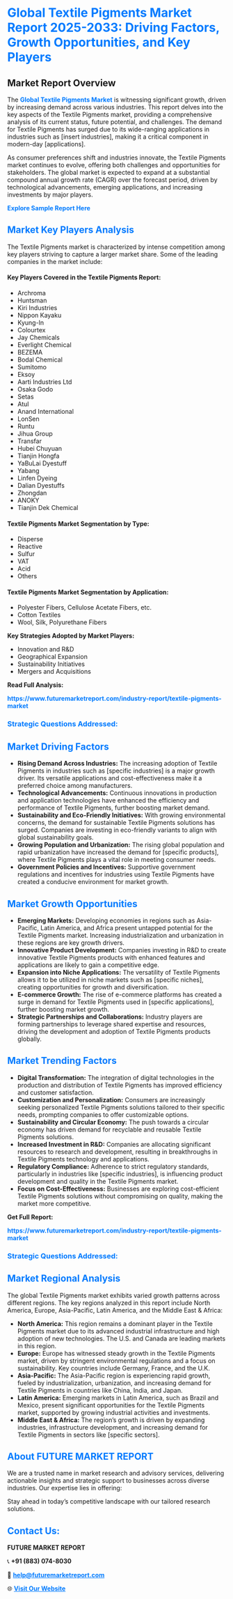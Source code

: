 <h1 style="color: #007BFF;">Global Textile Pigments Market Report 2025-2033: Driving Factors, Growth Opportunities, and Key Players</h1>

<section id="overview">
<h2>Market Report Overview</h2>
<p>The <a href="https://www.futuremarketreport.com/industry-report/textile-pigments-market" style="color: #007BFF; text-decoration: none;"><strong>Global Textile Pigments Market</strong></a> is witnessing significant growth, driven by increasing demand across various industries. This report delves into the key aspects of the Textile Pigments market, providing a comprehensive analysis of its current status, future potential, and challenges. The demand for Textile Pigments has surged due to its wide-ranging applications in industries such as [insert industries], making it a critical component in modern-day [applications].</p>
<p>As consumer preferences shift and industries innovate, the Textile Pigments market continues to evolve, offering both challenges and opportunities for stakeholders. The global market is expected to expand at a substantial compound annual growth rate (CAGR) over the forecast period, driven by technological advancements, emerging applications, and increasing investments by major players.</p>
</section>

<section id="overview">
<p><a href="https://www.futuremarketreport.com/request-sample/reportId=58051" style="color: #007BFF; text-decoration: none;"><strong>Explore Sample Report Here</strong></a></p>
</section>

<section id="key-players">
<h2 style="color: #007BFF;">Market Key Players Analysis</h2>
<p>The Textile Pigments market is characterized by intense competition among key players striving to capture a larger market share. Some of the leading companies in the market include:</p>
<h4>Key Players Covered in the Textile Pigments Report:</h4>
<ul><li>Archroma</li><li>Huntsman</li><li>Kiri Industries</li><li>Nippon Kayaku</li><li>Kyung-In</li><li>Colourtex</li><li>Jay Chemicals</li><li>Everlight Chemical</li><li>BEZEMA</li><li>Bodal Chemical</li><li>Sumitomo</li><li>Eksoy</li><li>Aarti Industries Ltd</li><li>Osaka Godo</li><li>Setas</li><li>Atul</li><li>Anand International</li><li>LonSen</li><li>Runtu</li><li>Jihua Group</li><li>Transfar</li><li>Hubei Chuyuan</li><li>Tianjin Hongfa</li><li>YaBuLai Dyestuff</li><li>Yabang</li><li>Linfen Dyeing</li><li>Dalian Dyestuffs</li><li>Zhongdan</li><li>ANOKY</li><li>Tianjin Dek Chemical</li></ul>
<h4>Textile Pigments Market Segmentation by Type:</h4>
<ul><li>Disperse</li><li>Reactive</li><li>Sulfur</li><li>VAT</li><li>Acid</li><li>Others</li></ul>

<h4>Textile Pigments Market Segmentation by Application:</h4>
<ul><li>Polyester Fibers, Cellulose Acetate Fibers, etc.</li><li>Cotton Textiles</li><li>Wool, Silk, Polyurethane Fibers</li></ul>
<p><strong>Key Strategies Adopted by Market Players:</strong></p>
<ul>
<li>Innovation and R&D</li>
<li>Geographical Expansion</li>
<li>Sustainability Initiatives</li>
<li>Mergers and Acquisitions</li>
</ul>
</section>

<section>
<p><strong>Read Full Analysis: </strong></p><a href="https://www.futuremarketreport.com/industry-report/textile-pigments-market" style="color: #007BFF; text-decoration: none;"><strong>https://www.futuremarketreport.com/industry-report/textile-pigments-market</strong></a>
<h3 style="color: #007BFF;">Strategic Questions Addressed:</h3>
</section>

<section id="driving-factors">
<h2 style="color: #007BFF;">Market Driving Factors</h2>
<ul>
<li><strong>Rising Demand Across Industries:</strong> The increasing adoption of Textile Pigments in industries such as [specific industries] is a major growth driver. Its versatile applications and cost-effectiveness make it a preferred choice among manufacturers.</li>
<li><strong>Technological Advancements:</strong> Continuous innovations in production and application technologies have enhanced the efficiency and performance of Textile Pigments, further boosting market demand.</li>
<li><strong>Sustainability and Eco-Friendly Initiatives:</strong> With growing environmental concerns, the demand for sustainable Textile Pigments solutions has surged. Companies are investing in eco-friendly variants to align with global sustainability goals.</li>
<li><strong>Growing Population and Urbanization:</strong> The rising global population and rapid urbanization have increased the demand for [specific products], where Textile Pigments plays a vital role in meeting consumer needs.</li>
<li><strong>Government Policies and Incentives:</strong> Supportive government regulations and incentives for industries using Textile Pigments have created a conducive environment for market growth.</li>
</ul>
</section>

<section id="growth-opportunities">
<h2 style="color: #007BFF;">Market Growth Opportunities</h2>
<ul>
<li><strong>Emerging Markets:</strong> Developing economies in regions such as Asia-Pacific, Latin America, and Africa present untapped potential for the Textile Pigments market. Increasing industrialization and urbanization in these regions are key growth drivers.</li>
<li><strong>Innovative Product Development:</strong> Companies investing in R&D to create innovative Textile Pigments products with enhanced features and applications are likely to gain a competitive edge.</li>
<li><strong>Expansion into Niche Applications:</strong> The versatility of Textile Pigments allows it to be utilized in niche markets such as [specific niches], creating opportunities for growth and diversification.</li>
<li><strong>E-commerce Growth:</strong> The rise of e-commerce platforms has created a surge in demand for Textile Pigments used in [specific applications], further boosting market growth.</li>
<li><strong>Strategic Partnerships and Collaborations:</strong> Industry players are forming partnerships to leverage shared expertise and resources, driving the development and adoption of Textile Pigments products globally.</li>
</ul>
</section>

<section id="trending-factors">
<h2 style="color: #007BFF;">Market Trending Factors</h2>
<ul>
<li><strong>Digital Transformation:</strong> The integration of digital technologies in the production and distribution of Textile Pigments has improved efficiency and customer satisfaction.</li>
<li><strong>Customization and Personalization:</strong> Consumers are increasingly seeking personalized Textile Pigments solutions tailored to their specific needs, prompting companies to offer customizable options.</li>
<li><strong>Sustainability and Circular Economy:</strong> The push towards a circular economy has driven demand for recyclable and reusable Textile Pigments solutions.</li>
<li><strong>Increased Investment in R&D:</strong> Companies are allocating significant resources to research and development, resulting in breakthroughs in Textile Pigments technology and applications.</li>
<li><strong>Regulatory Compliance:</strong> Adherence to strict regulatory standards, particularly in industries like [specific industries], is influencing product development and quality in the Textile Pigments market.</li>
<li><strong>Focus on Cost-Effectiveness:</strong> Businesses are exploring cost-efficient Textile Pigments solutions without compromising on quality, making the market more competitive.</li>
</ul>
</section>

<section>
<p><strong>Get Full Report: </strong></p><a href="https://www.futuremarketreport.com/industry-report/textile-pigments-market" style="color: #007BFF; text-decoration: none;"><strong>https://www.futuremarketreport.com/industry-report/textile-pigments-market</strong></a>
<h3 style="color: #007BFF;">Strategic Questions Addressed:</h3>
</section>


<section id="regional-analysis">
<h2 style="color: #007BFF;">Market Regional Analysis</h2>
<p>The global Textile Pigments market exhibits varied growth patterns across different regions. The key regions analyzed in this report include North America, Europe, Asia-Pacific, Latin America, and the Middle East & Africa:</p>
<ul>
<li><strong>North America:</strong> This region remains a dominant player in the Textile Pigments market due to its advanced industrial infrastructure and high adoption of new technologies. The U.S. and Canada are leading markets in this region.</li>
<li><strong>Europe:</strong> Europe has witnessed steady growth in the Textile Pigments market, driven by stringent environmental regulations and a focus on sustainability. Key countries include Germany, France, and the U.K.</li>
<li><strong>Asia-Pacific:</strong> The Asia-Pacific region is experiencing rapid growth, fueled by industrialization, urbanization, and increasing demand for Textile Pigments in countries like China, India, and Japan.</li>
<li><strong>Latin America:</strong> Emerging markets in Latin America, such as Brazil and Mexico, present significant opportunities for the Textile Pigments market, supported by growing industrial activities and investments.</li>
<li><strong>Middle East & Africa:</strong> The region’s growth is driven by expanding industries, infrastructure development, and increasing demand for Textile Pigments in sectors like [specific sectors].</li>
</ul>
</section>

<footer>
<h2 style="color: #007BFF;">About FUTURE MARKET REPORT</h2>
<p>We are a trusted name in market research and advisory services, delivering actionable insights and strategic support to businesses across diverse industries. Our expertise lies in offering:</p>

<p>Stay ahead in today’s competitive landscape with our tailored research solutions.</p>

<h2 style="color: #007BFF;">Contact Us:</h2>
<p><strong>FUTURE MARKET REPORT</strong></p>
<p>📞 <strong>+91 (883) 074-8030</strong></p>
<p>📧 <strong><a href="mailto:help@futuremarketreport.com" style="color: #007BFF;">help@futuremarketreport.com</a></strong></p>
<p>🌐 <strong><a href="https://www.futuremarketreport.com/" style="color: #007BFF;">Visit Our Website</a></strong></p>
</footer>